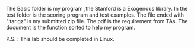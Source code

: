 The Basic folder is my program ,the Stanford is a Exogenous library. In the test folder is the scoring program and test examples.
The file ended with ".tar.gz" is my submitted zip file.
The pdf is the requirement from TAs.
The document is the function sorted to help my program.

P.S. : This lab should be completed in Linux.
